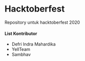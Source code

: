 # Hacktoberfest
Repository untuk hacktoberfest 2020

<h4>List Kontributor</h4>

- Defri Indra Mahardika
- YellTeam
- Sambhav
